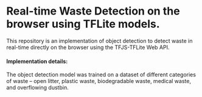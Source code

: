 # Real-time Waste Detection on the browser using TFLite models.
This repository is an implementation of object detection to detect waste in real-time directly on the browser using the TFJS-TFLite Web API.

#### Implementation details:
The object detection model was trained on a dataset of different categories of waste – open litter, plastic waste, biodegradable waste, medical waste, and overflowing dustbin.
